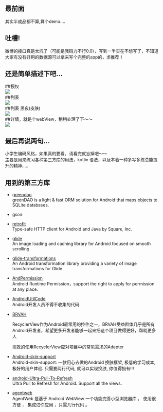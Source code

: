 最前面
-----------------------------
其实半成品都不算,算个demo....



吐槽!
-------------------------------
微博的接口真是太坑了（可能是我码力不行0.0），写到一半实在不想写了，不知道大家有没有好用的数据源可以拿来写个完整的app的，求推荐！  

还是简单描述下吧...
-------------------------------
##授权  
![](img/1.gif)  
##列表  
![](img/2.gif)  
##列表 黑夜(皮肤)  
![](img/3.gif)  
##详情，就是个webView，稍稍处理了下～～  
![](img/4.gif)  

最后再说两句...
------------------------------
小学生编码风格，如果真的要看，请看完就忘掉吧～～  
主要是用来练习各种第三方库的用法，kotlin 语法，以及本着一种多写多练总能提升的精神.....

用到的第三方库
-------------------------------
 - [greendao](https://github.com/greenrobot/greenDAO)  
	greenDAO is a light & fast ORM solution for Android that maps objects to SQLite databases.
 - gson  
 - [retrofit](https://github.com/square/retrofit)  
	Type-safe HTTP client for Android and Java by Square, Inc.
 - [glide](https://github.com/bumptech/glide)  
	An image loading and caching library for Android focused on smooth scrolling
 - [glide-transformations](https://github.com/wasabeef/glide-transformations)  
	An Android transformation library providing a variety of image transformations for Glide.
 - [AndPermission](https://github.com/yanzhenjie/AndPermission)  
	Android Runtime Permission，support the right to apply for permission at any place.
 - [AndroidUtilCode](https://github.com/Blankj/AndroidUtilCode)  
	Android开发人员不得不收集的代码
 - [BRVAH](http://www.recyclerview.org/)  

	RecyclerView作为Android最常用的控件之一，BRVAH受益群体几乎是所有Android开发者，希望更多开发者能够一起来把这个项目做得更好，帮助更多人

	高效的使用RecyclerView应对项目中的常见需求的Adapter
 - [Android-skin-support](https://github.com/ximsfei/Android-skin-support)  
	Android-skin-support: 一款用心去做的Android 换肤框架, 极低的学习成本, 极好的用户体验. 只需要两行代码, 就可以实现换肤, 你值得拥有!!!
 - [android-Ultra-Pull-To-Refresh](https://github.com/liaohuqiu/android-Ultra-Pull-To-Refresh)  
	Ultra Pull to Refresh for Android. Support all the views.
 - [agentweb](https://github.com/Justson/AgentWeb)  
	 AgentWeb 是基于 Android WebView 一个功能完善小型浏览器库 。 使用很方便 ， 集成进你应用 ，只需几行代码 。
